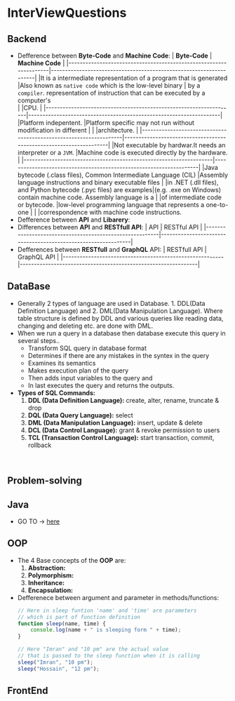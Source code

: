# InterViewQuestions
## Backend
- Defference between **Byte-Code** and **Machine Code**:
  |                         **Byte-Code**                             |                          **Machine Code**                          |
  |-------------------------------------------------------------------|--------------------------------------------------------------------|
  |It is a intermediate representation of a program that is generated |Also known as `native code` which is the low-level binary           |
   by a `compiler`.                                                    representation of instruction that can be executed by a computer's  
  |                                                                   |CPU.                                                                |
  |-------------------------------------------------------------------|--------------------------------------------------------------------|
  |Platform indepentent.                                              |Platform specific may not run without modification in different     |
  |                                                                   |architecture.                                                       |
  |-------------------------------------------------------------------|--------------------------------------------------------------------|
  |Not executable by hardwar.It needs an interpreter or a `JVM`.      |Machine code is executed directly by the hardware.                  |
  |-------------------------------------------------------------------|--------------------------------------------------------------------|
  |Java bytecode (.class files), Common Intermediate Language (CIL)   |Assembly language instructions and binary executable files          |
  |in .NET (.dll files), and Python bytecode (.pyc files) are examples|(e.g. .exe on Windows) contain machine code. Assembly language is a |
  |of intermediate code or bytecode.                                  |low-level programming language that represents a one-to-one         |
  |                                                                   |correspondence with machine code instructions.
- Defference between **API** and **Libarery**: 
- Differences between **API** and **RESTfull API**:
  |                         API                             |                          RESTful API                          |
  |---------------------------------------------------------|---------------------------------------------------------------|
- Defferences between **RESTfull** and **GraphQL** API:
  |                         RESTfull API                    |                          GraphQL API                          |
  |---------------------------------------------------------|---------------------------------------------------------------|
## DataBase
- Generally 2 types of language are used in Database. 1. DDL(Data Definition Language) and 2. DML(Data Manipulation Language).
  Where table structure is defined by DDL and various queries like reading data, changing and deleting etc. are done with DML.
- When we run a query in a database then database execute this query in several steps.. 
  - Transform SQL query in database format
  - Determines if there are any mistakes in the syntex in the query
  - Examines its semantics
  - Makes execution plan of the query
  - Then adds input variables to the query and
  - In last executes the query and returns the outputs.
- **Types of SQL Commands:**
  1. **DDL (Data Definition Language):** create, alter, rename, truncate & drop
  2. **DQL (Data Query Language):** select
  3. **DML (Data Manipulation Language):** insert, update & delete
  4. **DCL (Data Control Language):** grant & revoke permission to users
  5. **TCL (Transaction Control Language):** start transaction, commit, rollback
<br>

## Problem-solving
## Java 
- GO TO -> [here](https://github.com/ImranHossain00/JavaPractice)
## OOP
- The 4 Base concepts of the **OOP** are:
  1. **Abstraction:**
  2. **Polymorphism:**
  3. **Inheritance:**
  4. **Encapsulation:**
- Defferenece between argument and parameter in methods/functions:
  ```js
  // Here in sleep funtion 'name' and 'time' are parameters
  // which is part of function definition
  function sleep(name, time) {
      console.log(name + " is sleeping form " + time);
  }

  // Here "Imran" and "10 pm" are the actual value
  // that is passed to the sleep function when it is calling
  sleep("Imran", "10 pm");
  sleep("Hossain", "12 pm");
  ```
## FrontEnd
